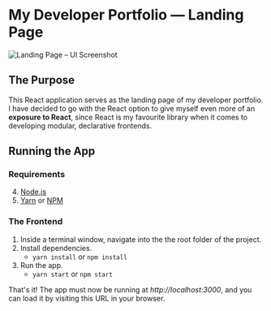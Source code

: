 # My Developer Portfolio — Landing Page
![Landing Page – UI Screenshot](https://i.ibb.co/P1Y42K7/Screenshot-2021-05-04-at-16-41-59.png)

## The Purpose
This React application serves as the landing page of my developer portfolio. I have decided to go with the React option to give myself even more of an **exposure to React**, since React is my favourite library when it comes to developing modular, declarative frontends.

## Running the App
### Requirements
4. [Node.js](https://nodejs.org/en/)
5. [Yarn](https://yarnpkg.com/getting-started/install) or [NPM](https://www.npmjs.com/get-npm)

### The Frontend
1. Inside a terminal window, navigate into the the root folder of the project.
2. Install dependencies.
    - `yarn install` or `npm install`
3. Run the app.
    - `yarn start` or `npm start`
    
That's it! The app must now be running at *http://localhost:3000*, and you can load it by visiting this URL in your browser.